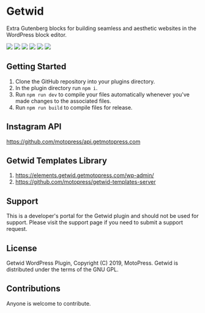 # Getwid
Extra Gutenberg blocks for building seamless and aesthetic websites in the WordPress block editor.

![](https://img.shields.io/wordpress/plugin/v/getwid)
![](https://img.shields.io/wordpress/plugin/wp-version/getwid)
![](https://img.shields.io/wordpress/plugin/dd/getwid)
![](https://img.shields.io/wordpress/plugin/installs/getwid)
![](https://img.shields.io/wordpress/plugin/rating/getwid)
![](https://img.shields.io/badge/license-GPL--2.0%2B-blue.svg?style=flat)

## Getting Started
1. Clone the GitHub repository into your plugins directory.
1. In the plugin directory run `npm i`.
1. Run `npm run dev` to compile your files automatically whenever you've made changes to the associated files.
1. Run `npm run build` to compile files for release.

## Instagram API
https://github.com/motopress/api.getmotopress.com

## Getwid Templates Library
1. https://elements.getwid.getmotopress.com/wp-admin/
1. https://github.com/motopress/getwid-templates-server

## Support
This is a developer's portal for the Getwid plugin and should not be used for support. Please visit the support page if you need to submit a support request.

## License
Getwid WordPress Plugin, Copyright (C) 2019, MotoPress.
Getwid is distributed under the terms of the GNU GPL.

## Contributions
Anyone is welcome to contribute.